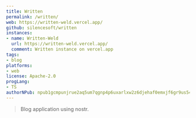 ```yaml
---
title: Written
permalink: /written/
web: https://written-weld.vercel.app/
github: silencesoft/written
instances:
- name: Written-Weld 
  url: https://written-weld.vercel.app/
  comment: Written instance on vercel.app
tags:
- blog
platforms:
- web
license: Apache-2.0
progLang:
- TS
authorNPub: npub1gcmpunjrue2aq5um7qgnp4p6uxarlxw2z6djehaf0emxjf6gr9us548zdf
---
```


> Blog application using nostr.